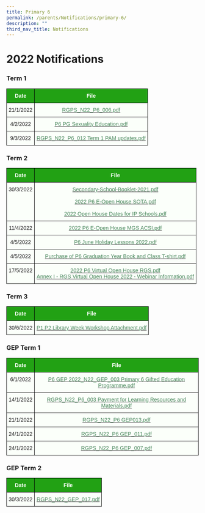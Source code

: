 ```yaml
---
title: Primary 6
permalink: /parents/Notifications/primary-6/
description: ""
third_nav_title: Notifications
---
```

# 2022 Notifications 

### Term 1

<style type="text/css">
.tg  {border-collapse:collapse;border-spacing:0;}
.tg td{border-color:black;border-style:solid;border-width:1px;font-family:Arial, sans-serif;font-size:14px;
  overflow:hidden;padding:10px 5px;word-break:normal;}
.tg th{border-color:black;border-style:solid;border-width:1px;font-family:Arial, sans-serif;font-size:14px;
  font-weight:normal;overflow:hidden;padding:10px 5px;word-break:normal;}
.tg .tg-pk3b{background-color:#FBFFFA;color:#222;text-align:center;vertical-align:top}
.tg .tg-1h0n{background-color:#22A114;color:#FBFFFA;font-weight:bold;text-align:center;vertical-align:top}
.tg .tg-gbal{background-color:#FBFFFA;color:#49875C;text-align:center;text-decoration:underline;vertical-align:top}
</style>
<table class="tg">
<thead>
  <tr>
    <th class="tg-1h0n">Date</th>
    <th class="tg-1h0n">File</th>
  </tr>
</thead>
<tbody>
  <tr>
    <td class="tg-pk3b">21/1/2022</td>
    <td class="tg-gbal"><a href="/files/RGPS_N22_P6_006.pdf"><span style="font-weight:400;color:#49875C">RGPS_N22_P6_006.pdf</span></a><br></td>
  </tr>
  <tr>
    <td class="tg-pk3b">4/2/2022</td>
    <td class="tg-gbal"><a href="/files/P6%20PG%20Sexuality%20Education.pdf"><span style="font-weight:400;color:#49875C">P6 PG Sexuality Education.pdf</span></a><br></td>
  </tr>
  <tr>
    <td class="tg-pk3b">9/3/2022</td>
    <td class="tg-gbal"><a href="/files/RGPS_N22_P6_012%20Term%201%20PAM%20updates.pdf"><span style="font-weight:400;color:#49875C">RGPS_N22_P6_012 Term 1 PAM updates.pdf</span></a><br></td>
  </tr>
</tbody>
</table>

### Term 2

<style type="text/css">
.tg  {border-collapse:collapse;border-spacing:0;}
.tg td{border-color:black;border-style:solid;border-width:1px;font-family:Arial, sans-serif;font-size:14px;
  overflow:hidden;padding:10px 5px;word-break:normal;}
.tg th{border-color:black;border-style:solid;border-width:1px;font-family:Arial, sans-serif;font-size:14px;
  font-weight:normal;overflow:hidden;padding:10px 5px;word-break:normal;}
.tg .tg-pk3b{background-color:#FBFFFA;color:#222;text-align:center;vertical-align:top}
.tg .tg-1h0n{background-color:#22A114;color:#FBFFFA;font-weight:bold;text-align:center;vertical-align:top}
.tg .tg-gbal{background-color:#FBFFFA;color:#49875C;text-align:center;text-decoration:underline;vertical-align:top}
</style>
<table class="tg">
<thead>
  <tr>
    <th class="tg-1h0n">Date</th>
    <th class="tg-1h0n">File</th>
  </tr>
</thead>
<tbody>
  <tr>
    <td class="tg-pk3b">30/3/2022</td>
    <td class="tg-gbal"><a href="/files/Secondary-School-Booklet-2021.pdf"><span style="font-weight:400;color:#49875C">Secondary-School-Booklet-2021.pdf</span></a><br><br><a href="/files/2022%20P6%20E-Open%20House%20SOTA.pdf"><span style="font-weight:400;color:#49875C">2022 P6 E-Open House SOTA.pdf</span></a><br><br><a href="/files/2022%20Open%20House%20Dates%20for%20IP%20Schools.pdf"><span style="font-weight:400;color:#49875C">2022 Open House Dates for IP Schools.pdf</span></a><br></td>
  </tr>
  <tr>
    <td class="tg-pk3b">11/4/2022</td>
    <td class="tg-gbal"><a href="/files/2022%20P6%20E-Open%20House%20MGS%20%20ACSI.pdf"><span style="font-weight:400;color:#49875C">2022 P6 E-Open House MGS ACSI.pdf</span></a><br></td>
  </tr>
  <tr>
    <td class="tg-pk3b">4/5/2022</td>
    <td class="tg-gbal"><a href="/files/P6%20June%20Holiday%20Lessons%202022.pdf"><span style="font-weight:400;color:#49875C">P6 June Holiday Lessons 2022.pdf</span></a><br></td>
  </tr>
  <tr>
    <td class="tg-pk3b">4/5/2022</td>
    <td class="tg-gbal"><a href="/files/Purchase%20of%20P6%20Graduation%20Year%20Book%20and%20Class%20T-shirt.pdf"><span style="font-weight:400;color:#49875C">Purchase of P6 Graduation Year Book and Class T-shirt.pdf</span></a><br></td>
  </tr>
  <tr>
    <td class="tg-pk3b">17/5/2022</td>
    <td class="tg-gbal"><a href="/files/2022%20P6%20Virtual%20Open%20House%20RGS.pdf"><span style="font-weight:400;color:#49875C">2022 P6 Virtual Open House RGS.pdf</span></a><br><a href="/files/Annex%20I%20-%20RGS%20Virtual%20Open%20House%202022%20-%20Webinar%20Information.pdf"><span style="font-weight:400;color:#49875C">Annex I - RGS Virtual Open House 2022 - Webinar Information.pdf</span></a></td>
  </tr>
</tbody>
</table>

### Term 3

<style type="text/css">
.tg  {border-collapse:collapse;border-spacing:0;}
.tg td{border-color:black;border-style:solid;border-width:1px;font-family:Arial, sans-serif;font-size:14px;
  overflow:hidden;padding:10px 5px;word-break:normal;}
.tg th{border-color:black;border-style:solid;border-width:1px;font-family:Arial, sans-serif;font-size:14px;
  font-weight:normal;overflow:hidden;padding:10px 5px;word-break:normal;}
.tg .tg-pk3b{background-color:#FBFFFA;color:#222;text-align:center;vertical-align:top}
.tg .tg-1h0n{background-color:#22A114;color:#FBFFFA;font-weight:bold;text-align:center;vertical-align:top}
.tg .tg-gbal{background-color:#FBFFFA;color:#49875C;text-align:center;text-decoration:underline;vertical-align:top}
</style>
<table class="tg">
<thead>
  <tr>
    <th class="tg-1h0n">Date</th>
    <th class="tg-1h0n">File</th>
  </tr>
</thead>
<tbody>
  <tr>
    <td class="tg-pk3b">30/6/2022</td>
    <td class="tg-gbal"><a href="/files/P1%20P2%20Library%20Week%20Workshop%20Attachment.pdf"><span style="font-weight:400;color:#49875C">P1 P2 Library Week Workshop Attachment.pdf</span></a></td>
  </tr>
</tbody>
</table>

### GEP Term 1

<style type="text/css">
.tg  {border-collapse:collapse;border-spacing:0;}
.tg td{border-color:black;border-style:solid;border-width:1px;font-family:Arial, sans-serif;font-size:14px;
  overflow:hidden;padding:10px 5px;word-break:normal;}
.tg th{border-color:black;border-style:solid;border-width:1px;font-family:Arial, sans-serif;font-size:14px;
  font-weight:normal;overflow:hidden;padding:10px 5px;word-break:normal;}
.tg .tg-pk3b{background-color:#FBFFFA;color:#222;text-align:center;vertical-align:top}
.tg .tg-1h0n{background-color:#22A114;color:#FBFFFA;font-weight:bold;text-align:center;vertical-align:top}
.tg .tg-gbal{background-color:#FBFFFA;color:#49875C;text-align:center;text-decoration:underline;vertical-align:top}
</style>
<table class="tg">
<thead>
  <tr>
    <th class="tg-1h0n">Date</th>
    <th class="tg-1h0n">File</th>
  </tr>
</thead>
<tbody>
  <tr>
    <td class="tg-pk3b">6/1/2022</td>
    <td class="tg-gbal"><a href="/files/P6%20GEP%202022_N22_GEP_003%20Primary%206%20Gifted%20Education%20Programme.pdf"><span style="font-weight:400;color:#49875C">P6 GEP 2022_N22_GEP_003 Primary 6 Gifted Education Programme.pdf</span></a><br></td>
  </tr>
  <tr>
    <td class="tg-pk3b">14/1/2022</td>
    <td class="tg-gbal"><a href="/files/RGPS_N22_P6_003%20Payment%20for%20Learning%20Resources%20and%20Materials.pdf"><span style="font-weight:400;color:#49875C">RGPS_N22_P6_003 Payment for Learning Resources and Materials.pdf</span></a><br></td>
  </tr>
  <tr>
    <td class="tg-pk3b">21/1/2022</td>
    <td class="tg-gbal"><a href="/files/RGPS_N22_P6%20GEP013.pdf"><span style="font-weight:400;color:#49875C">RGPS_N22_P6 GEP013.pdf</span></a><br></td>
  </tr>
  <tr>
    <td class="tg-pk3b">24/1/2022</td>
    <td class="tg-gbal"><a href="/files/RGPS_N22_P6%20GEP_011.pdf"><span style="font-weight:400;color:#49875C">RGPS_N22_P6 GEP_011.pdf</span></a><br></td>
  </tr>
  <tr>
    <td class="tg-pk3b">24/1/2022</td>
    <td class="tg-gbal"><a href="/files/RGPS_N22_P6%20GEP_007.pdf"><span style="font-weight:400;color:#49875C">RGPS_N22_P6 GEP_007.pdf</span></a></td>
  </tr>
</tbody>
</table>

### GEP Term 2

<style type="text/css">
.tg  {border-collapse:collapse;border-spacing:0;}
.tg td{border-color:black;border-style:solid;border-width:1px;font-family:Arial, sans-serif;font-size:14px;
  overflow:hidden;padding:10px 5px;word-break:normal;}
.tg th{border-color:black;border-style:solid;border-width:1px;font-family:Arial, sans-serif;font-size:14px;
  font-weight:normal;overflow:hidden;padding:10px 5px;word-break:normal;}
.tg .tg-pk3b{background-color:#FBFFFA;color:#222;text-align:center;vertical-align:top}
.tg .tg-1h0n{background-color:#22A114;color:#FBFFFA;font-weight:bold;text-align:center;vertical-align:top}
.tg .tg-gbal{background-color:#FBFFFA;color:#49875C;text-align:center;text-decoration:underline;vertical-align:top}
</style>
<table class="tg">
<thead>
  <tr>
    <th class="tg-1h0n">Date</th>
    <th class="tg-1h0n">File</th>
  </tr>
</thead>
<tbody>
  <tr>
    <td class="tg-pk3b">30/3/2022</td>
    <td class="tg-gbal"><a href="/files/RGPS_N22_GEP_017.pdf"><span style="font-weight:400;color:#49875C">RGPS_N22_GEP_017.pdf</span></a></td>
  </tr>
</tbody>
</table>